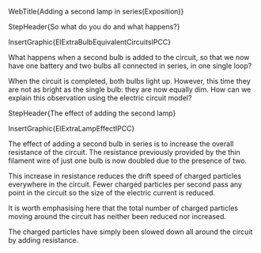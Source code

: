 WebTitle{Adding a second lamp in series(Exposition)}

StepHeader{So what do you do and what happens?}

InsertGraphic{ElExtraBulbEquivalentCircuitsIPCC}

What happens when a second bulb is added to the circuit, so that we now have one battery and two bulbs all connected in series, in one single loop?

When the circuit is completed, both bulbs light up. However, this time they are not as bright as the single bulb: they are now equally dim. How can we explain this observation using the electric circuit model?

StepHeader{The effect of adding the second lamp}

InsertGraphic{ElExtraLampEffectIPCC}

The effect of adding a second bulb in series is to increase the overall resistance of the circuit. The resistance previously provided by the thin filament wire of just one bulb is now doubled due to the presence of two.

This increase in resistance reduces the drift speed of charged particles everywhere in the circuit. Fewer charged particles per second pass any point in the circuit so the size of the electric current is reduced.

It is worth emphasising here that the total number of charged particles moving around the circuit has neither been reduced nor increased.

The charged particles have simply been slowed down all around the circuit by adding resistance.

